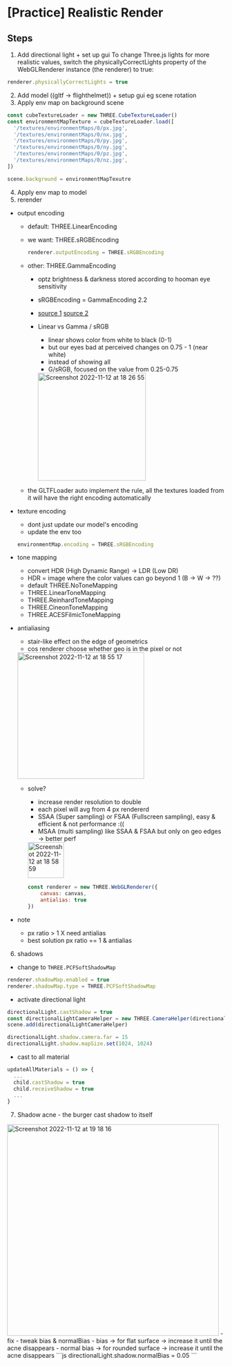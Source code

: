# [Practice] Realistic Render

## Steps
1. Add directional light + set up gui
To change Three.js lights for more realistic values, switch the physicallyCorrectLights property of the WebGLRenderer instance (the renderer) to true:
```js
renderer.physicallyCorrectLights = true
```
2. Add model ((gltf -> flighthelmet)) + setup gui eg scene rotation
3. Apply env map on background scene
```js
const cubeTextureLoader = new THREE.CubeTextureLoader()
const environmentMapTexture = cubeTextureLoader.load([
  '/textures/environmentMaps/0/px.jpg',
  '/textures/environmentMaps/0/nx.jpg',
  '/textures/environmentMaps/0/py.jpg',
  '/textures/environmentMaps/0/ny.jpg',
  '/textures/environmentMaps/0/pz.jpg',
  '/textures/environmentMaps/0/nz.jpg',
])

scene.background = environmentMapTexutre
```
4. Apply env map to model
5. rerender
- output encoding
  - default: THREE.LinearEncoding
  - we want: THREE.sRGBEncoding
    ```js
    renderer.outputEncoding = THREE.sRGBEncoding
    ```
  - other: THREE.GammaEncoding
    - optz brightness & darkness stored according to hooman eye sensitivity
    - sRGBEncoding = GammaEncoding 2.2
    - [source 1](https://www.donmccurdy.com/2020/06/17/color-management-in-threejs/) [source 2](https://medium.com/game-dev-daily/the-srgb-learning-curve-773b7f68cf7a)
    - Linear vs Gamma / sRGB
        - linear shows color from white to black (0-1)
        - but our eyes bad at perceived changes on 0.75 - 1 (near white)
        - instead of showing all
        - G/sRGB, focused on the value from 0.25-0.75
        
        <img width="250" alt="Screenshot 2022-11-12 at 18 26 55" src="https://user-images.githubusercontent.com/103398328/201471812-632cd78e-ceff-4471-a34f-9174977c9ca0.png">

  - the GLTFLoader auto implement the rule, all the textures loaded from it will have the right encoding automatically
- texture encoding
  - dont just update our model's encoding
  - update the env too
  ```js
  environmentMap.encoding = THREE.sRGBEncoding
  ```
- tone mapping
  - convert HDR (High Dynamic Range) -> LDR (Low DR)
  - HDR  = image where the color values can go beyond 1 (B -> W -> ??)
  - default THREE.NoToneMapping
  - THREE.LinearToneMapping
  - THREE.ReinhardToneMapping
  - THREE.CineonToneMapping
  - THREE.ACESFilmicToneMapping
- antialiasing
  - stair-like effect on the edge of geometrics
  - cos renderer choose whether geo is in the pixel or not
  <img width="293" alt="Screenshot 2022-11-12 at 18 55 17" src="https://user-images.githubusercontent.com/103398328/201472792-ac62d500-b2e8-4e07-9dc0-367197cda43d.png">
 
  - solve? 
    - increase render resolution to double
    - each pixel will avg from 4 px rendererd
    - SSAA (Super sampling) or FSAA (Fullscreen sampling), easy & efficient & not performance :((
    - MSAA (multi sampling) like SSAA & FSAA but only on geo edges -> better perf 
    <img width="83" alt="Screenshot 2022-11-12 at 18 58 59" src="https://user-images.githubusercontent.com/103398328/201472898-4f99c1df-9473-4693-b9e5-d5d49805cab2.png">
   
    ```js
    const renderer = new THREE.WebGLRenderer({
        canvas: canvas,
        antialias: true
    })
    ```
 - note
   - px ratio > 1 X need antialias
   - best solution px ratio == 1 & antialias
 
6. shadows
  - change to `THREE.PCFSoftShadowMap`
  
  ```js
  renderer.shadowMap.enabled = true
  renderer.shadowMap.type = THREE.PCFSoftShadowMap
  ```
  - activate directional light
  ```js
  directionalLight.castShadow = true
  const directionalLightCameraHelper = new THREE.CameraHelper(directionalLight.shadow.camera)
  scene.add(directionalLightCameraHelper)
  
  directionalLight.shadow.camera.far = 15
  directionalLight.shadow.mapSize.set(1024, 1024)
  ```
  - cast to all material
  ```js
  updateAllMaterials = () => {
    ...
    child.castShadow = true
    child.receiveShadow = true
    ...
  }
  ```
  
  7. Shadow acne
    - the burger cast shadow to itself
  <img width="490" alt="Screenshot 2022-11-12 at 19 18 16" src="https://user-images.githubusercontent.com/103398328/201473526-f0da8466-e78f-4eda-b481-0eb6602ff6aa.png">
    - fix
      - tweak bias & normalBias
      - bias -> for flat surface -> increase it until the acne disappears
      - normal bias -> for rounded surface -> increase it until the acne disappears
     ```js
     directionalLight.shadow.normalBias = 0.05
     ```
  
